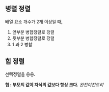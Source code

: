 ## 병렬 정렬

배열 요소 개수가 2개 이상일 때,

1. 앞부분 병합정렬로 정렬
2. 뒷부분 병합정렬로 정렬
3. 1 과 2 병합

## 힙 정렬

선택정렬을 응용.

**힙 : 부모의 값이 자식의 값보다 항상 크다.** *완전이진트리*

